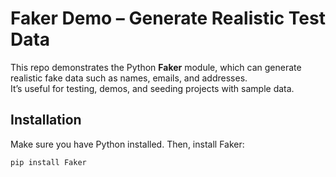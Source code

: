 # Faker Demo – Generate Realistic Test Data

This repo demonstrates the Python **Faker** module, which can generate realistic fake data such as names, emails, and addresses.  
It’s useful for testing, demos, and seeding projects with sample data.

## Installation
Make sure you have Python installed. Then, install Faker:

```bash
pip install Faker
